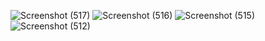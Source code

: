 ![Screenshot (517)](https://github.com/Biradar1422/flex.github.io/assets/101455095/f4dca672-a6b3-4636-b143-b3e3656184f6)
![Screenshot (516)](https://github.com/Biradar1422/flex.github.io/assets/101455095/dd6f2bc3-7424-4994-9a84-582b38216577)
![Screenshot (515)](https://github.com/Biradar1422/flex.github.io/assets/101455095/cfd56040-db22-4c8f-8e23-9387f421e560)
![Screenshot (512)](https://github.com/Biradar1422/flex.github.io/assets/101455095/351387a9-d175-4fde-aa0b-d387291229dc)
